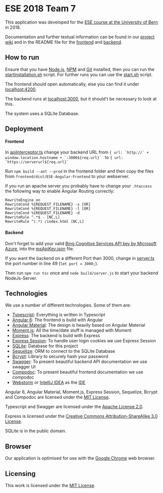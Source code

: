# ESE 2018 Team 7

This application was developed for the [ESE course at the University of Bern](http://scg.unibe.ch/teaching/ese) in 2018.

Documentation and further textual information can be found in our [project wiki](https://github.com/scg-unibe-ch/ese2018-team7/wiki) and in the README file for the [frontend](https://github.com/scg-unibe-ch/ese2018-team7/tree/master/frontend) and [backend](https://github.com/scg-unibe-ch/ese2018-team7/tree/master/backend).

## How to run
Ensure that you have [Node.js](https://nodejs.org/en/), [NPM](https://www.npmjs.com/) and [Git](https://git-scm.com/) installed, then you can run the [startInstallation.sh](https://github.com/scg-unibe-ch/ese2018-team7/blob/master/startInstallation.sh) script. For further runs you can use the [start.sh](https://github.com/scg-unibe-ch/ese2018-team7/blob/master/start.sh) script.

The frontend should open automatically, else you can find it under [localhost:4200](http://localhost:4200).

The backend runs at [localhost:3000](http://localhost:3000), but it should't be necessary to look at this.

The system uses a SQLite Database.
## Deployment
#### Frontend
In [apiInterceptor.ts](https://github.com/scg-unibe-ch/ese2018-team7/blob/master/frontend/src/app/apiInterceptor/apiInterceptor.ts)
change your backend URL from ``{ url: `http://` + window.location.hostname + `:3000${req.url}` `` to ``{ url: `https://serverurl${req.url}` ``

Run `npm build --aot --prod` in the frontend folder and then copy the files from `frontend/dist/ESE-Angular-Frontend` to your webserver.

If you run an apache server you probably have to change your `.htaccess` the following way to enable Angular Routing correctly:
```
RewriteEngine on
RewriteCond %{REQUEST_FILENAME} -s [OR]
RewriteCond %{REQUEST_FILENAME} -l [OR]
RewriteCond %{REQUEST_FILENAME} -d
RewriteRule ^.*$ - [NC,L]
RewriteRule ^(.*) /index.html [NC,L]
```
#### Backend
Don't forget to add your valid [Bing Cognitive Services API key by Microsoft Azure](https://azure.microsoft.com/en-us/services/cognitive-services/bing-image-search-api/), into the [msApiKey.json](https://github.com/scg-unibe-ch/ese2018-team7/blob/master/backend/app/msApiKey.json) file.

If you want the backend on a different Port than 3000, change in [server.ts](https://github.com/scg-unibe-ch/ese2018-team7/blob/master/backend/app/server.ts) the port number in line 49 (`let port = 3000;`).

Then run `npm run tsc` once and `node build/server.js` to start your backend NodeJs-Server.


## Technologies
We use a number of different technologies. Some of them are:
- [Typescript](https://www.typescriptlang.org): Everything is written in Typescript
- [Angular 6](https://angular.io/): The frontend is build with Angular
- [Angular Material](https://material.angular.io/): The design is heavily based on Angular Material
- [Moment.js](https://momentjs.com/docs/): All the time/date stuff is managed with Moment
- [Express](https://expressjs.com): The backend is build with Express
- [Express Session](https://github.com/expressjs/session): To handle user login cookies we use Express Session
- [SQLite](https://www.sqlite.org/): Database for this project
- [Sequelize](http://docs.sequelizejs.com/): ORM to connect to the SQLite Database
- [Bcrypt](https://github.com/kelektiv/node.bcrypt.js): Library to securely hash your password
- [Swagger](https://github.com/swagger-api/swagger-ui/): To present beautiful backend API documentation we use swagger UI
- [Compodoc](https://compodoc.app/): To present beautiful frontend documentation we use compodoc
- [Webstorm](https://www.jetbrains.com/webstorm/) or [IntelliJ IDEA](https://www.jetbrains.com/idea/) as the [IDE](https://en.wikipedia.org/wiki/Integrated_development_environment)

Angular 6, Angular Material, Moment.js, Express Session, Sequelize, Bcrypt and Compodoc are licensed under the [MIT License](https://spdx.org/licenses/MIT.html).

Typescript and Swagger are licensed under the [Apache License 2.0](https://www.apache.org/licenses/LICENSE-2.0).

Express is licensed under the [Creative Commons Attribution-ShareAlike 3.0 License](https://creativecommons.org/licenses/by-sa/3.0/legalcode).

SQLite is in the public domain.

## Browser
Our application is optimised for use with the [Google Chrome](http://www.google.com/chrome) web browser.

## Licensing
This work is licensed under the [MIT License](https://github.com/scg-unibe-ch/ese2018-team7/blob/master/LICENSE.md).
